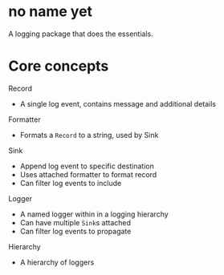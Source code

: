 # no name yet
A logging package that does the essentials.

# Core concepts

Record
 - A single log event, contains message and additional details

Formatter
 - Formats a `Record` to a string, used by Sink

Sink
 - Append log event to specific destination
 - Uses attached formatter to format record
 - Can filter log events to include

Logger
 - A named logger within in a logging hierarchy
 - Can have multiple `Sink`s attached
 - Can filter log events to propagate

Hierarchy
 - A hierarchy of loggers

